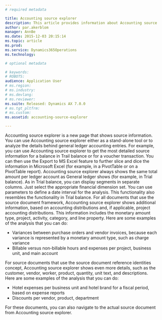 ```yaml
---
# required metadata

title: Accounting source explorer
description: This article provides information about Accounting source explorer, which you can use for detailed analysis of the source information behind general ledger accounting entries.
author: par.akerblom
manager: AnnBe
ms.date: 2015-12-03 20:15:14
ms.topic: article
ms.prod: 
ms.service: Dynamics365Operations
ms.technology: 

# optional metadata

# keywords: 
# ROBOTS: 
audience: Application User
# ms.region: 
# ms.industry: 
# ms.devlang: 
# ms.reviewer: 
ms.suite: Released: Dynamics AX 7.0.0
# ms.tgt_pltfrm: 
# ms.custom: 
ms.assetid: accounting-source-explorer

---
```


Accounting source explorer is a new page that shows source information. You can use Accounting source explorer either as a stand-alone tool or to analyze the details behind general ledger accounting entries. For example, you can use Accounting source explorer to get the most detailed source information for a balance in Trail balance or for a voucher transaction. You can then use the Export to MS Excel feature to further slice and dice the information in Microsoft Excel (for example, in a PivotTable or on a PivotTable report). Accounting source explorer always shows the same total amount per ledger account as General ledger shows (for example, in Trial balance). As in Trial balance, you can display segments in separate columns. Just select the appropriate financial dimension set. You can use parameters to define a date interval for the analysis. This functionality also resembles the functionality in Trial balance. For all documents that use the source document framework, Accounting source explorer shows additional information, based on accounting distributions and, if applicable, project accounting distributions. This information includes the monetary amount type, project, activity, category, and line property. Here are some examples of the analysis that you can do:

-   Variances between purchase orders and vendor invoices, because each variance is represented by a monetary amount type, such as charge variance
-   Billable versus non-billable hours and expenses per project, business unit, and main account

For source documents that use the source document reference identities concept, Accounting source explorer shows even more details, such as the customer, vendor, worker, product, quantity, unit text, and descriptions. Here are some examples of the analysis that you can do:

-   Hotel expenses per business unit and hotel brand for a fiscal period, based on expense reports
-   Discounts per vendor, product, department

For these documents, you can also navigate to the actual source document from Accounting source explorer.

